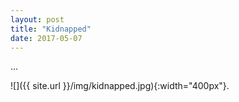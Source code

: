 ```yaml
---
layout: post
title: "Kidnapped"
date: 2017-05-07
---
```


...

![]({{ site.url }}/img/kidnapped.jpg){:width="400px"}.

